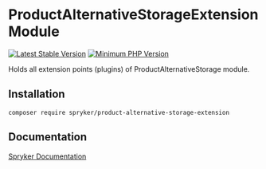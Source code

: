 # ProductAlternativeStorageExtension Module
[![Latest Stable Version](https://poser.pugx.org/spryker/product-alternative-storage-extension/v/stable.svg)](https://packagist.org/packages/spryker/product-alternative-storage-extension)
[![Minimum PHP Version](https://img.shields.io/badge/php-%3E%3D%207.3-8892BF.svg)](https://php.net/)

Holds all extension points (plugins) of ProductAlternativeStorage module.

## Installation

```
composer require spryker/product-alternative-storage-extension
```

## Documentation

[Spryker Documentation](https://academy.spryker.com/developing_with_spryker/module_guide/modules.html)
